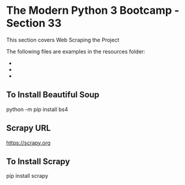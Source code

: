 # The Modern Python 3 Bootcamp - Section 33
This section covers Web Scraping the Project

The following files are examples in the resources folder:

- 
- 
- 

## To Install Beautiful Soup
python -m pip install bs4

## Scrapy URL
https://scrapy.org

## To Install Scrapy
pip install scrapy